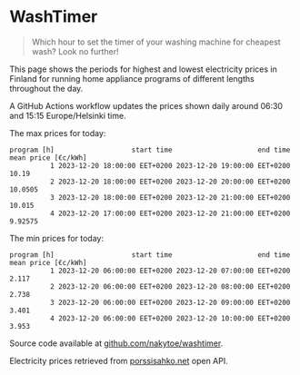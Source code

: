
# WashTimer

> Which hour to set the timer of your washing machine for cheapest wash? Look no further!

This page shows the periods for highest and lowest electricity prices in Finland 
for running home appliance programs of different lengths throughout the day. 

A GitHub Actions workflow updates the prices shown daily around 06:30 and 15:15 Europe/Helsinki time.

The max prices for today:

	program [h]                   start time                     end time mean price [€c/kWh]
	          1 2023-12-20 18:00:00 EET+0200 2023-12-20 19:00:00 EET+0200               10.19
	          2 2023-12-20 18:00:00 EET+0200 2023-12-20 20:00:00 EET+0200             10.0505
	          3 2023-12-20 18:00:00 EET+0200 2023-12-20 21:00:00 EET+0200              10.015
	          4 2023-12-20 17:00:00 EET+0200 2023-12-20 21:00:00 EET+0200             9.92575

The min prices for today:

	program [h]                   start time                     end time mean price [€c/kWh]
	          1 2023-12-20 06:00:00 EET+0200 2023-12-20 07:00:00 EET+0200               2.117
	          2 2023-12-20 06:00:00 EET+0200 2023-12-20 08:00:00 EET+0200               2.738
	          3 2023-12-20 06:00:00 EET+0200 2023-12-20 09:00:00 EET+0200               3.401
	          4 2023-12-20 06:00:00 EET+0200 2023-12-20 10:00:00 EET+0200               3.953


Source code available at [github.com/nakytoe/washtimer](https://github.com/nakytoe/washtimer).

Electricity prices retrieved from [porssisahko.net](https://porssisahko.net/api) open API.
